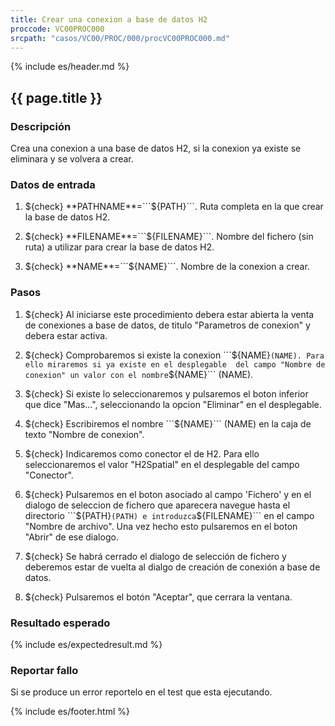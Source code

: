 ```yaml
---
title: Crear una conexion a base de datos H2
proccode: VC00PROC000
srcpath: "casos/VC00/PROC/000/procVC00PROC000.md"
---
```


{% include es/header.md %}

## {{ page.title }}

### Descripción

Crea una conexion a una base de datos H2, si la conexion ya existe se eliminara y se volvera a crear.

### Datos de entrada

1. ${check} **PATHNAME**=```${PATH}```. Ruta completa en la que crear la base de datos H2.

2. ${check} **FILENAME**=```${FILENAME}```. Nombre del fichero (sin ruta) a utilizar para crear la base de datos H2.

3. ${check} **NAME**=```${NAME}```. Nombre de la conexion a crear.

### Pasos


1. ${check} Al iniciarse este procedimiento debera estar abierta la venta de conexiones a base de datos, 
   de titulo "Parametros de conexion" y debera estar activa.

2. ${check} Comprobaremos si existe la conexion ```${NAME}``` (NAME). Para ello miraremos si ya existe en el desplegable 
   del campo "Nombre de conexion" un valor con el nombre ```${NAME}``` (NAME).

3. ${check} Si existe lo seleccionaremos y pulsaremos el boton inferior que dice "Mas...", seleccionando la
   opcion "Eliminar" en el desplegable.

4. ${check} Escribiremos el nombre ```${NAME}``` (NAME) en la caja de texto "Nombre de conexion".

5. ${check} Indicaremos como conector el de H2. Para ello seleccionaremos el valor "H2Spatial" en el desplegable 
   del campo "Conector".

6. ${check} Pulsaremos en el boton asociado al campo 'Fichero' y en el dialogo de seleccion de fichero que aparecera 
   navegue hasta el directorio ```${PATH}``` (PATH) e introduzca ```${FILENAME}``` en el campo "Nombre de archivo".
   Una vez hecho esto pulsaremos   en el boton "Abrir" de ese dialogo.

7. ${check} Se habrá cerrado el dialogo de selección de fichero y deberemos estar de vuelta al dialgo de 
   creación de conexión a base de datos.

8. ${check} Pulsaremos el botón "Aceptar", que cerrara la ventana.
   
### Resultado esperado

{% include es/expectedresult.md %}

### Reportar fallo

Si se produce un error reportelo en el test que esta ejecutando.

{% include es/footer.html %}
